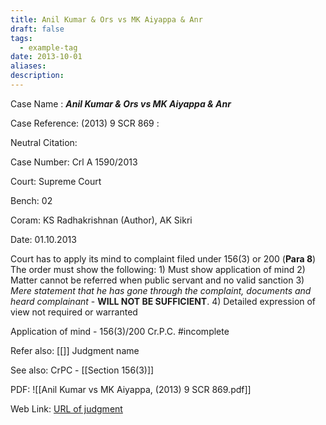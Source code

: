 ```yaml
---
title: Anil Kumar & Ors vs MK Aiyappa & Anr
draft: false
tags:
  - example-tag
date: 2013-10-01
aliases: 
description:
---
```

 
Case Name : ***Anil Kumar & Ors vs MK Aiyappa & Anr***

Case Reference: (2013) 9 SCR 869 :  

Neutral Citation:

Case Number: Crl A 1590/2013

Court: Supreme Court

Bench: 02

Coram: KS Radhakrishnan (Author), AK Sikri

Date: 01.10.2013

Court has to apply its mind to complaint filed under 156(3) or 200 (**Para 8**)
The order must show the following:
	1) Must show application of mind
	2) Matter cannot be referred when public servant and no valid sanction
	3) *Mere statement that he has gone through the complaint, documents and heard complainant* - **WILL NOT BE SUFFICIENT**.
	4) Detailed expression of view not required or warranted

Application of mind - 156(3)/200 Cr.P.C. #incomplete 

Refer also:
[[]]
Judgment name

See also:
CrPC - [[Section 156(3)]]

PDF:
![[Anil Kumar vs MK Aiyappa, (2013) 9 SCR 869.pdf]]

Web Link: <a href="/All judgments/Anil Kumar vs MK Aiyappa, (2013) 9 SCR 869.pdf" target="_blank">URL of judgment</a> 

